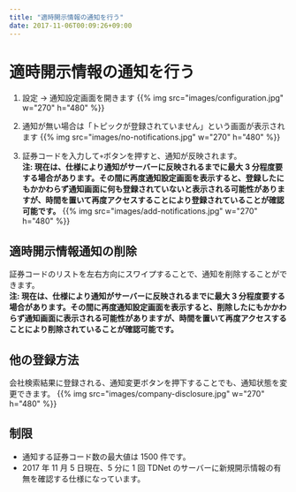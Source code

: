 ```yaml
---
title: "適時開示情報の通知を行う"
date: 2017-11-06T00:09:26+09:00
---
```


# 適時開示情報の通知を行う

1. 設定 → 通知設定画面を開きます
   {{% img src="images/configuration.jpg" w="270" h="480" %}}

2. 通知が無い場合は「トピックが登録されていません」という画面が表示されます
   {{% img src="images/no-notifications.jpg" w="270" h="480" %}}

3. 証券コードを入力して`+`ボタンを押すと、通知が反映されます。  
   **注: 現在は、仕様により通知がサーバーに反映されるまでに最大 3 分程度要する場合があります。その間に再度通知設定画面を表示すると、登録したにもかかわらず通知画面に何も登録されていないと表示される可能性がありますが、時間を置いて再度アクセスすることにより登録されていることが確認可能です。**
   {{% img src="images/add-notifications.jpg" w="270" h="480" %}}

## 適時開示情報通知の削除

証券コードのリストを左右方向にスワイプすることで、通知を削除することができます。  
**注: 現在は、仕様により通知がサーバーに反映されるまでに最大 3 分程度要する場合があります。その間に再度通知設定画面を表示すると、削除したにもかかわらず通知画面に表示される可能性がありますが、時間を置いて再度アクセスすることにより削除されていることが確認可能です。**

## 他の登録方法

会社検索結果に登録される、通知変更ボタンを押下することでも、通知状態を変更できます。
{{% img src="images/company-disclosure.jpg" w="270" h="480" %}}

## 制限

- 通知する証券コード数の最大値は 1500 件です。
- 2017 年 11 月 5 日現在、5 分に 1 回 TDNet のサーバーに新規開示情報の有無を確認する仕様になっています。
